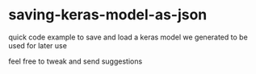 # saving-keras-model-as-json
quick code example to save and load a keras model we generated to be used for later use

feel free to tweak and send suggestions
